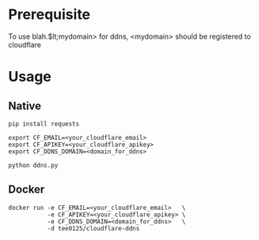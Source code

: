 # Prerequisite

To use blah.$lt;mydomain&gt; for ddns, &lt;mydomain&gt; should be registered to cloudflare

# Usage 

## Native

```
pip install requests

export CF_EMAIL=<your_cloudflare_email> 
export CF_APIKEY=<your_cloudflare_apikey> 
export CF_DDNS_DOMAIN=<domain_for_ddns> 

python ddns.py
```

## Docker

```
docker run -e CF_EMAIL=<your_cloudflare_email>   \
           -e CF_APIKEY=<your_cloudflare_apikey> \
           -e CF_DDNS_DOMAIN=<domain_for_ddns>   \
           -d tee0125/cloudflare-ddns
```
